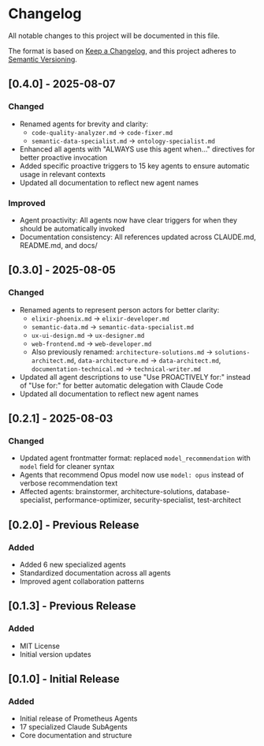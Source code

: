 # Changelog

All notable changes to this project will be documented in this file.

The format is based on [Keep a Changelog](https://keepachangelog.com/en/1.0.0/),
and this project adheres to [Semantic Versioning](https://semver.org/spec/v2.0.0.html).

## [0.4.0] - 2025-08-07

### Changed
- Renamed agents for brevity and clarity:
  - `code-quality-analyzer.md` → `code-fixer.md`
  - `semantic-data-specialist.md` → `ontology-specialist.md`
- Enhanced all agents with "ALWAYS use this agent when..." directives for better proactive invocation
- Added specific proactive triggers to 15 key agents to ensure automatic usage in relevant contexts
- Updated all documentation to reflect new agent names

### Improved
- Agent proactivity: All agents now have clear triggers for when they should be automatically invoked
- Documentation consistency: All references updated across CLAUDE.md, README.md, and docs/

## [0.3.0] - 2025-08-05

### Changed
- Renamed agents to represent person actors for better clarity:
  - `elixir-phoenix.md` → `elixir-developer.md`
  - `semantic-data.md` → `semantic-data-specialist.md`
  - `ux-ui-design.md` → `ux-designer.md`
  - `web-frontend.md` → `web-developer.md`
  - Also previously renamed: `architecture-solutions.md` → `solutions-architect.md`, `data-architecture.md` → `data-architect.md`, `documentation-technical.md` → `technical-writer.md`
- Updated all agent descriptions to use "Use PROACTIVELY for:" instead of "Use for:" for better automatic delegation with Claude Code
- Updated all documentation to reflect new agent names

## [0.2.1] - 2025-08-03

### Changed
- Updated agent frontmatter format: replaced `model_recommendation` with `model` field for cleaner syntax
- Agents that recommend Opus model now use `model: opus` instead of verbose recommendation text
- Affected agents: brainstormer, architecture-solutions, database-specialist, performance-optimizer, security-specialist, test-architect

## [0.2.0] - Previous Release

### Added
- Added 6 new specialized agents
- Standardized documentation across all agents
- Improved agent collaboration patterns

## [0.1.3] - Previous Release

### Added
- MIT License
- Initial version updates

## [0.1.0] - Initial Release

### Added
- Initial release of Prometheus Agents
- 17 specialized Claude SubAgents
- Core documentation and structure